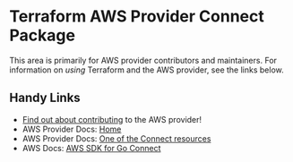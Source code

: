 # Terraform AWS Provider Connect Package

This area is primarily for AWS provider contributors and maintainers. For information on _using_ Terraform and the AWS provider, see the links below.


## Handy Links

* [Find out about contributing](../../../docs/contributing) to the AWS provider!
* AWS Provider Docs: [Home](https://registry.terraform.io/providers/hashicorp/aws/latest/docs)
* AWS Provider Docs: [One of the Connect resources](https://registry.terraform.io/providers/hashicorp/aws/latest/docs/resources/connect_contact_flow)
* AWS Docs: [AWS SDK for Go Connect](https://docs.aws.amazon.com/sdk-for-go/api/service/connect/)
